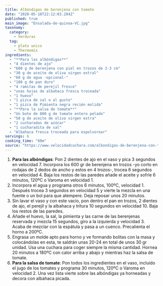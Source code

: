 ```yaml
---
title: Albóndigas de berenjena con tomate
date: "2020-05-18T22:12:03.284Z"
published: true
main_image: "Ensalada-de-quinoa-VC.jpg"
taxonomy:
  category:
    - Verduras
  tag:
    - plato unico
    - Thermomix
ingredients:
  - "**Para las albóndigas**"
  - "4 dientes de ajo"
  - "600 g de berenjena con piel en trozos de 2-3 cm"
  - "30 g de aceite de oliva virgen extral"
  - "60 g de agua -opcional-"
  - "180 g de pan duro"
  - "4 ramitas de perejil fresco"
  - "unas hojas de albahaca fresca troceada"
  - "1 huevo"
  - "1 pizca de sal o al gusto"
  - "1 pizca de Pimienta negra recién molida"
  - "**Para la salsa de tomate**"
  - "Un bote de 800 g de tomate entero pelado"
  - "50 g de aceite de oliva virgen extra"
  - "2 cucharadas de azúcar"
  - "1 cucharadita de sal"
  - "Albahaca fresca troceada para espolvorear"
servings: 6
cooking_time: "60m"
source: "https://www.velocidadcuchara.com/albondigas-de-berenjena-con-tomate/"
---
```



1. **Para las albóndigas**: Pon 2 dientes de ajo en el vaso y pica 3 segundos en velocidad 7. Incorpora los 600 gr de berenjena en trozos -yo corto en rodajas de 2 dedos de ancho y estos en 4 trozos-, trocea 6 segundos en velocidad 4. Baja los restos de las paredes añade el aceite y sofríe 6 minutos, 120ºC o Varoma en velocidad 1.
2. Incorpora el agua y programa otros 6 minutos, 100ºC, velocidad 1. Después trocea 3 segundos en velocidad 5 y vierte la mezcla en una fuente o un bol para que atempere. Deja reposar unos 20 minutos.
3. Sin lavar el vaso y con este vacío, pon dentro el pan en trozos, 2 dientes de ajo, el perejil y la albahaca y tritura 10 segundos en velocidad 10. Baja los restos de las paredes.
4. Añade el huevo, la sal, la pimienta y las carne de las berenjenas reservada y mezcla 15 segundos, giro a la izquierda y velocidad 3. Acaba de mezclar con la espátula y pasa a un cuenco. Precalienta el horno a 200ºC.
5. Engrasa un molde apto para horno y ve formando bolitas con la masa y colocándolas en esta, te saldrán unas 20-24 en total de unos 30 gr unidad. Usa una cuchara para coger siempre la misma cantidad. Hornea 20 minutos a 180ºC con calor arriba y abajo y mientras haz la salsa de tomate.
6. **Para la salsa de tomate**: Pon todos los ingredientes en el vaso, incluido el jugo de los tomates y programa 30 minutos, 120ºC o Varoma en velocidad 2. Una vez lista vierte sobre las albóndigas ya horneadas y decora con albahaca picada.
